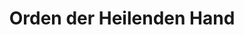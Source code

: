 ---
layout: home
title: Orden der Heilenden Hand
category: religion
central_figure: Hama
type: Anerkannte Glaubensgemeinschaft
---